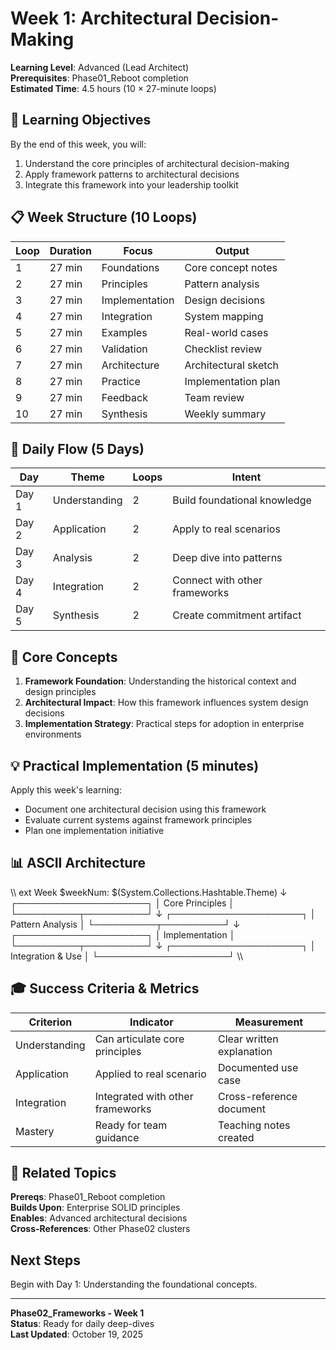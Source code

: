 # Week 1: Architectural Decision-Making

**Learning Level**: Advanced (Lead Architect)  
**Prerequisites**: Phase01_Reboot completion  
**Estimated Time**: 4.5 hours (10 × 27-minute loops)

## 🎯 Learning Objectives

By the end of this week, you will:

1. Understand the core principles of architectural decision-making
2. Apply framework patterns to architectural decisions
3. Integrate this framework into your leadership toolkit

## 📋 Week Structure (10 Loops)

| Loop | Duration | Focus | Output |
|------|----------|-------|--------|
| 1 | 27 min | Foundations | Core concept notes |
| 2 | 27 min | Principles | Pattern analysis |
| 3 | 27 min | Implementation | Design decisions |
| 4 | 27 min | Integration | System mapping |
| 5 | 27 min | Examples | Real-world cases |
| 6 | 27 min | Validation | Checklist review |
| 7 | 27 min | Architecture | Architectural sketch |
| 8 | 27 min | Practice | Implementation plan |
| 9 | 27 min | Feedback | Team review |
| 10 | 27 min | Synthesis | Weekly summary |

## 📅 Daily Flow (5 Days)

| Day | Theme | Loops | Intent |
|-----|-------|-------|--------|
| Day 1 | Understanding | 2 | Build foundational knowledge |
| Day 2 | Application | 2 | Apply to real scenarios |
| Day 3 | Analysis | 2 | Deep dive into patterns |
| Day 4 | Integration | 2 | Connect with other frameworks |
| Day 5 | Synthesis | 2 | Create commitment artifact |

## 🔑 Core Concepts

1. **Framework Foundation**: Understanding the historical context and design principles
2. **Architectural Impact**: How this framework influences system design decisions
3. **Implementation Strategy**: Practical steps for adoption in enterprise environments

## 💡 Practical Implementation (5 minutes)

Apply this week's learning:
- Document one architectural decision using this framework
- Evaluate current systems against framework principles
- Plan one implementation initiative

## 📊 ASCII Architecture

\\\	ext
            Week $weekNum: $(System.Collections.Hashtable.Theme)
                    ↓
        ┌─────────────────────┐
        │  Core Principles    │
        └──────────┬──────────┘
                   ↓
        ┌─────────────────────┐
        │  Pattern Analysis   │
        └──────────┬──────────┘
                   ↓
        ┌─────────────────────┐
        │  Implementation     │
        └──────────┬──────────┘
                   ↓
        ┌─────────────────────┐
        │  Integration & Use  │
        └─────────────────────┘
\\\

## 🎓 Success Criteria & Metrics

| Criterion | Indicator | Measurement |
|-----------|-----------|-------------|
| Understanding | Can articulate core principles | Clear written explanation |
| Application | Applied to real scenario | Documented use case |
| Integration | Integrated with other frameworks | Cross-reference document |
| Mastery | Ready for team guidance | Teaching notes created |

## 🔗 Related Topics

**Prereqs**: Phase01_Reboot completion  
**Builds Upon**: Enterprise SOLID principles  
**Enables**: Advanced architectural decisions  
**Cross-References**: Other Phase02 clusters

## Next Steps

Begin with Day 1: Understanding the foundational concepts.

---

**Phase02_Frameworks - Week 1**  
**Status**: Ready for daily deep-dives  
**Last Updated**: October 19, 2025
